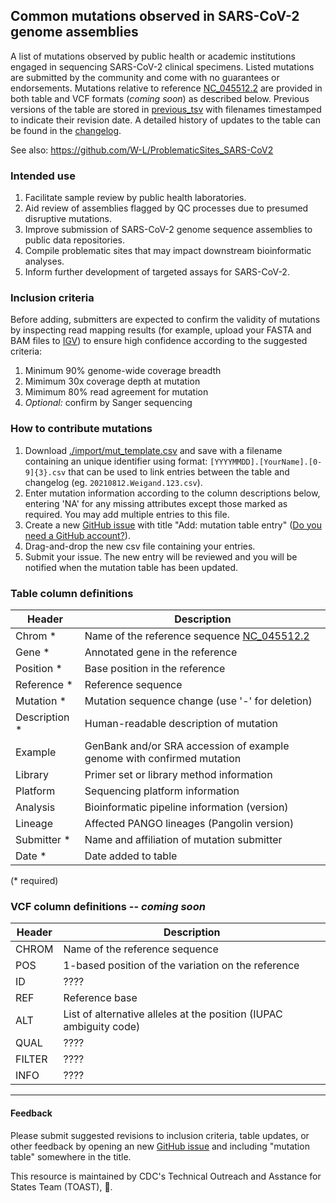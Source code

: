 ## Common mutations observed in SARS-CoV-2 genome assemblies

A list of mutations observed by public health or academic institutions engaged in sequencing SARS-CoV-2 clinical specimens. Listed mutations are submitted by the community and come with no guarantees or endorsements. Mutations relative to reference [NC_045512.2](https://www.ncbi.nlm.nih.gov/nuccore/NC_045512.2) are provided in both table and VCF formats (*coming soon*) as described below. Previous versions of the table are stored in [previous_tsv](previous_tsv) with filenames timestamped to indicate their revision date. A detailed history of updates to the table can be found in the [changelog](changelog.csv).

See also: https://github.com/W-L/ProblematicSites_SARS-CoV2

### Intended use

1. Facilitate sample review by public health laboratories.
1. Aid review of assemblies flagged by QC processes due to presumed disruptive mutations.
1. Improve submission of SARS-CoV-2 genome sequence assemblies to public data repositories.  
1. Compile problematic sites that may impact downstream bioinformatic analyses.
1. Inform further development of targeted assays for SARS-CoV-2.


### Inclusion criteria

Before adding, submitters are expected to confirm the validity of mutations by inspecting read mapping results (for example, upload your FASTA and BAM files to [IGV](https://igv.org/)) to ensure high confidence according to the suggested criteria:  

1. Minimum 90% genome-wide coverage breadth  
1. Mimimum 30x coverage depth at mutation   
1. Mimimum 80% read agreement for mutation
1. *Optional:* confirm by Sanger sequencing


### How to contribute mutations

1. Download [./import/mut_template.csv](/import/mut_template.csv) and save with a filename containing an unique identifier using format: `[YYYYMMDD].[YourName].[0-9]{3}.csv` that can be used to link entries between the table and changelog (eg. `20210812.Weigand.123.csv`).    
1. Enter mutation information according to the column descriptions below, entering 'NA' for any missing attributes except those marked as required. You may add multiple entries to this file.
1. Create a new [GitHub issue](../issues/new) with title "Add: mutation table entry" ([Do you need a GitHub account?](https://docs.github.com/en/get-started/signing-up-for-github/signing-up-for-a-new-github-account)).
1. Drag-and-drop the new csv file containing your entries.
1. Submit your issue. The new entry will be reviewed and you will be notified when the mutation table has been updated.

### Table column definitions

| Header         | Description                    |
|----------------|--------------------------------|
|Chrom *		|Name of the reference sequence [NC_045512.2](https://www.ncbi.nlm.nih.gov/nuccore/NC_045512.2)|
|Gene	*		|Annotated gene in the reference|
|Position *			|Base position in the reference|
|Reference *	|Reference sequence |
|Mutation * |Mutation sequence change (use '-' for deletion)|
|Description * |Human-readable description of mutation|
|Example	|GenBank and/or SRA accession of example genome with confirmed mutation|
|Library	|Primer set or library method information|
|Platform	|Sequencing platform information|
|Analysis	|Bioinformatic pipeline information (version)|
|Lineage	|Affected PANGO lineages (Pangolin version)|
|Submitter *	|Name and affiliation of mutation submitter|
|Date *	|Date added to table|

(\* required)

### VCF column definitions -- *coming soon*

| Header         | Description                    |
|----------------|--------------------------------|
|CHROM           | Name of the reference sequence |
|POS             | 1-based position of the variation on the reference |
|ID              | ???? |
|REF             | Reference base |
|ALT             | List of alternative alleles at the position (IUPAC ambiguity code) |
|QUAL            | ???? |
|FILTER          | ???? |
|INFO            | ???? |


----
#### Feedback

Please submit suggested revisions to inclusion criteria, table updates, or other feedback by opening an new [GitHub issue](../issues/new) and including "mutation table" somewhere in the title.

This resource is maintained by CDC's Technical Outreach and Asstance for States Team (TOAST), :bread:.  
